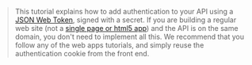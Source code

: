 > <i class="fa fa-question-circle"></i> This tutorial explains how to add authentication to your API using a [JSON Web Token](jwt), signed with a secret. If you are building a regular web site (not a [single page or html5 app](singlepageapp-tutorial)) and the API is on the same domain, you don't need to implement all this. We recommend that you follow any of the web apps tutorials, and simply reuse the authentication cookie from the front end. 